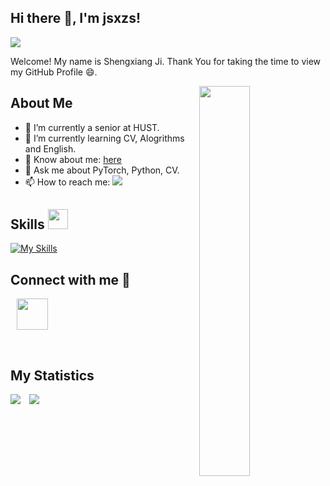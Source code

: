 ## Hi there 👋, I'm jsxzs!

<!--
**jsxzs/jsxzs** is a ✨ _special_ ✨ repository because its `README.md` (this file) appears on your GitHub profile.

Here are some ideas to get you started:

- 🔭 I’m currently working on ...
- 🌱 I’m currently learning ...
- 👯 I’m looking to collaborate on ...
- 🤔 I’m looking for help with ...
- 💬 Ask me about ...
- 📫 How to reach me: ...
- 😄 Pronouns: ...
- ⚡ Fun fact: ...
-->

![](https://komarev.com/ghpvc/?username=jsxzs)

Welcome! My name is Shengxiang Ji. Thank You for taking the time to view my GitHub Profile :smile:.

<img align="right" width="40%" src="https://media.giphy.com/media/SWoSkN6DxTszqIKEqv/giphy.gif">

<h2>About Me</h2>

- 🔭 I’m currently a senior at HUST.
- 🌱 I’m currently learning CV, Alogrithms and English.
- 👀 Know about me: <a href='https://jsxzs.github.io/'>here</a>
- 💬 Ask me about PyTorch, Python, CV.
- 📫 How to reach me: <a href = "mailto: jishengxiangzs@gmail.com"><img src='https://img.shields.io/badge/Gmail-D14836?style=for-the-badge&logo=gmail&logoColor=white'></a>
  

<h2> Skills <img src = "https://media2.giphy.com/media/QssGEmpkyEOhBCb7e1/giphy.gif?cid=ecf05e47a0n3gi1bfqntqmob8g9aid1oyj2wr3ds3mg700bl&rid=giphy.gif" width = 32px></h2>

[![My Skills](https://skillicons.dev/icons?i=pytorch,py,tensorflow,mysql,git,c,cpp,md,latex,flask&theme=light)](https://skillicons.dev)


<h2>Connect with me 🤝</h2>

<a style="margin-left: 10px;" href="https://www.instagram.com/jsx.zs/"><img width="50" src="https://github.com/jsxzs/jsxzs/assets/89619385/f6bb8f97-7a78-4506-b91f-debde49c890b"></a>


<img scr='https://github.com/jsxzs/jsxzs/assets/89619385/83e5a921-ec5e-467a-b1e3-642ac168c2d0'>
<a style="margin-left: 10px;" href='https://www.facebook.com/profile.php?id=100091492626742'><img scr='https://github.com/jsxzs/jsxzs/assets/89619385/83e5a921-ec5e-467a-b1e3-642ac168c2d0'></a>


<h2>My Statistics</h2>

<div>
  <img src='https://github-readme-stats.vercel.app/api/top-langs/?username=jsxzs&langs_count=8&layout=compact&theme=radical'>
  <img style="margin-left: 10px;" src='https://github-readme-stats.vercel.app/api?username=jsxzs&show_icons=true&hide_border=true&theme=radical'>
</div>
